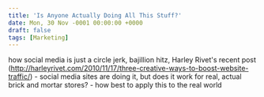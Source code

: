 ```yaml
---
title: 'Is Anyone Actually Doing All This Stuff?'
date: Mon, 30 Nov -0001 00:00:00 +0000
draft: false
tags: [Marketing]
---
```


how social media is just a circle jerk, bajillion hitz, Harley Rivet's recent post (http://harleyrivet.com/2010/11/17/three-creative-ways-to-boost-website-traffic/) - social media sites are doing it, but does it work for real, actual brick and mortar stores? - how best to apply this to the real world